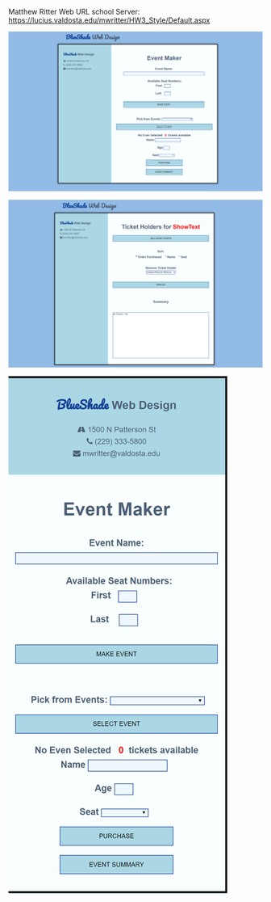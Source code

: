 Matthew Ritter
Web URL school Server: https://lucius.valdosta.edu/mwritter/HW3_Style/Default.aspx

![](images/EventMaker.png)

![](images/EventMaker2.png)

![](images/EventMaker3.png)
